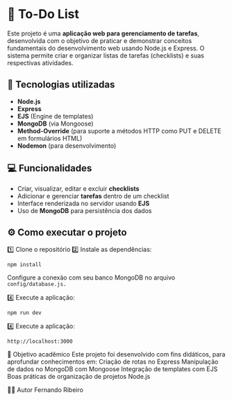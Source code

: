 # 📝 To-Do List

Este projeto é uma **aplicação web para gerenciamento de tarefas**, desenvolvida com o objetivo de praticar e demonstrar conceitos fundamentais do desenvolvimento web usando Node.js e Express. O sistema permite criar e organizar listas de tarefas (checklists) e suas respectivas atividades.

## 🚀 Tecnologias utilizadas

- **Node.js**
- **Express**
- **EJS** (Engine de templates)
- **MongoDB** (via Mongoose)
- **Method-Override** (para suporte a métodos HTTP como PUT e DELETE em formulários HTML)
- **Nodemon** (para desenvolvimento)

## 💻 Funcionalidades

- Criar, visualizar, editar e excluir **checklists**
- Adicionar e gerenciar **tarefas** dentro de um checklist
- Interface renderizada no servidor usando **EJS**
- Uso de **MongoDB** para persistência dos dados

## ⚙ Como executar o projeto

1️⃣ Clone o repositório
2️⃣ Instale as dependências:
```
npm install
```
Configure a conexão com seu banco MongoDB no arquivo ``` config/database.js.```

4️⃣ Execute a aplicação:
```
npm run dev
```
4️⃣ Execute a aplicação:
```
http://localhost:3000
```
📌 Objetivo acadêmico
Este projeto foi desenvolvido com fins didáticos, para aprofundar conhecimentos em:
Criação de rotas no Express
Manipulação de dados no MongoDB com Mongoose
Integração de templates com EJS
Boas práticas de organização de projetos Node.js

👨‍💻 Autor
Fernando Ribeiro
